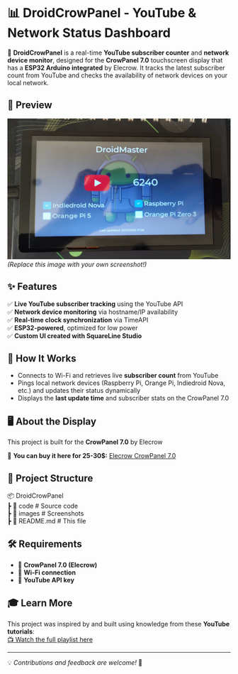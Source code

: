 # 📊 DroidCrowPanel - YouTube & Network Status Dashboard  

🎥 **DroidCrowPanel** is a real-time **YouTube subscriber counter** and **network device monitor**, designed for the **CrowPanel 7.0** touchscreen display that has a **ESP32 Arduino integrated** by Elecrow. It tracks the latest subscriber count from YouTube and checks the availability of network devices on your local network.  

## 📸 Preview  
![DroidCrowPanel in action](images/droidcrowpanel_preview.jpg)  
*(Replace this image with your own screenshot!)*  

## ✨ Features  
✅ **Live YouTube subscriber tracking** using the YouTube API  
✅ **Network device monitoring** via hostname/IP availability  
✅ **Real-time clock synchronization** via TimeAPI  
✅ **ESP32-powered**, optimized for low power    
✅ **Custom UI created with SquareLine Studio**  

## 🚀 How It Works  
- Connects to Wi-Fi and retrieves live **subscriber count** from YouTube  
- Pings local network devices (Raspberry Pi, Orange Pi, Indiedroid Nova, etc.) and updates their status dynamically  
- Displays the **last update time** and subscriber stats on the CrowPanel 7.0  

## 🖥️ About the Display  
This project is built for the **CrowPanel 7.0** by Elecrow

🔗 **You can buy it here for 25-30$:** [Elecrow CrowPanel 7.0](https://www.elecrow.com/esp32-display-7-inch-hmi-display-rgb-tft-lcd-touch-screen-support-lvgl.html)  


## 📂 Project Structure  
📦 DroidCrowPanel   
┣ 📂 code # Source code   
┣ 📂 images # Screenshots    
┣ 📜 README.md # This file   


## 🛠 Requirements  
- 🔹 **CrowPanel 7.0 (Elecrow)**  
- 🔹 **Wi-Fi connection**  
- 🔹 **YouTube API key**  

## 🎓 Learn More  
This project was inspired by and built using knowledge from these **YouTube tutorials**:  
[📺 Watch the full playlist here](https://www.youtube.com/watch?v=EYwEfrTWXyY&list=PLwh4PlcPx2GcKJ17Z_xcAxQoh-Tmms_X1)  

---

💡 *Contributions and feedback are welcome!* 🚀  
